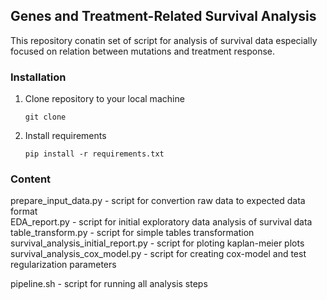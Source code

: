 ## Genes and Treatment-Related Survival Analysis

This repository conatin set of script for analysis of survival data especially focused on 
relation between mutations and treatment response. 

### Installation

1. Clone repository to your local machine
    ```
    git clone
   
2. Install requirements
    ```
    pip install -r requirements.txt
    ```
   
### Content

prepare_input_data.py - script for convertion raw data to expected data format<br>
EDA_report.py - script for initial exploratory data analysis of survival data<br>
table_transform.py - script for simple tables transformation<br>
survival_analysis_initial_report.py - script for ploting kaplan-meier plots<br>
survival_analysis_cox_model.py - script for creating cox-model and test regularization parameters <br>

pipeline.sh - script for running all analysis steps<br>

